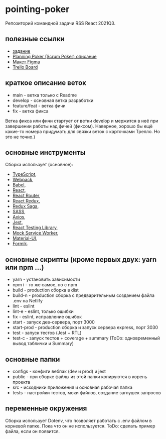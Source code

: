 # pointing-poker
Репозиторий командной задачи RSS React 2021Q3.

## полезные ссылки
- [задание](https://github.com/rolling-scopes-school/tasks/blob/master/tasks/react/pointing-poker.md)
- [Planning Poker (Scrum Poker) описание](https://ru.scrum-time.com/infobase/planning-poker.php)
- [Макет Figma](https://www.figma.com/file/mEe4koIAtqMreKs68uvoVs/Poker-Planing)
- [Trello Board](https://trello.com/b/Q41Liq5Q/point-poker-board)

## краткое описание веток
- main - ветка только с Readme
- develop - основная ветка разработки
- feature/feat - ветка фичи
- fix - ветка фикса

Ветка фикса или фичи стартует от ветки develop и мержится в неё при завершении работы над фичей (фиксом). Наверное, хорошо бы ещё какие-то номера придумать для связки веток с карточками Трелло. Но это не точно.)

## основные инструменты
Сборка использует (основное):
- [TypeScript](https://www.typescriptlang.org/docs/),
- [Webpack](https://webpack.js.org/guides/getting-started/),
- [Babel](https://babeljs.io/setup),
- [React](https://ru.react.js.org/docs/getting-started.html),
- [React Router](https://reactrouter.com/web/guides/quick-start),
- [React Redux](https://react-redux.js.org/),
- [Redux Saga](https://redux-saga.js.org/docs/api/),
- [SASS](https://sass-lang.com/),
- [Axios](https://axios-http.com/docs/intro),
- [Jest](https://jestjs.io/docs/getting-started),
- [React Testing Library](https://testing-library.com/docs/react-testing-library/intro/),
- [Mock Service Worker](https://mswjs.io/docs/),
- [Material-UI](https://material-ui.com/ru/getting-started/usage/),
- [Formik](https://dev.to/finallynero/react-form-using-formik-material-ui-and-yup-2e8h).

## основные скрипты (кроме первых двух: yarn или npm ...)
- yarn - установить зависимости
- npm i - то же самое, но с npm
- build - production сборка в dist
- build-n - production сборка с предварительным созданием файла .env на Netlify
- lint - eslint
- lint-e - eslint, только ошибки
- fix - eslint, исправление ошибок
- start - запуск дев-сервера, порт 3000
- start-prod - production сборка и запуск сервера express, порт 3030
- test - запуск тестов (Jest + RTL)
- test-c - запуск тестов + coverage + summary (ToDo: одновременный вывод таблички и Summary)

## основные папки
- configs - конфиги вебпак (dev и prod) и jest
- public - при сборке файлы из этой папки копируются в корень проекта
- src - исходники приложения и основная рабочая папка
- tests - настройки тестов, моки файлов, создание заглушек запросов

## переменные окружения
Сборка использует Dotenv, что позволяет работать с .env файлом в корневой папке. Пока что он не используется. ToDo: сделать пример файла, если он появится.
